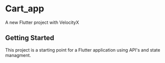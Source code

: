 # Cart_app

A new Flutter project with VelocityX

## Getting Started

This project is a starting point for a Flutter application using API's and state managment.



